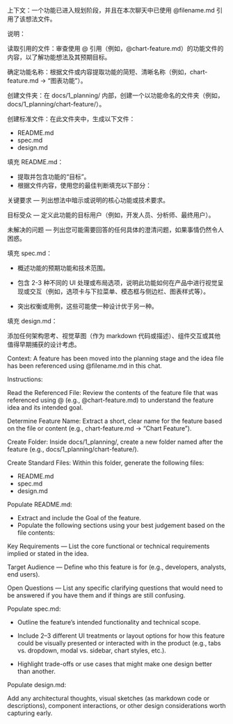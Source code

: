 上下文：一个功能已进入规划阶段，并且在本次聊天中已使用 @filename.md 引用了该想法文件。

说明：

读取引用的文件：审查使用 @ 引用（例如，@chart-feature.md）的功能文件的内容，以了解功能想法及其预期目标。

确定功能名称：根据文件或内容提取功能的简短、清晰名称（例如，chart-feature.md → “图表功能”）。

创建文件夹：在 docs/1_planning/ 内部，创建一个以功能命名的文件夹（例如，docs/1_planning/chart-feature/）。

创建标准文件：在此文件夹中，生成以下文件：

- README.md
- spec.md
- design.md

填充 README.md：

- 提取并包含功能的“目标”。
- 根据文件内容，使用您的最佳判断填充以下部分：

关键要求 — 列出想法中暗示或说明的核心功能或技术要求。

目标受众 — 定义此功能的目标用户（例如，开发人员、分析师、最终用户）。

未解决的问题 — 列出您可能需要回答的任何具体的澄清问题，如果事情仍然令人困惑。

填充 spec.md：

- 概述功能的预期功能和技术范围。
- 包含 2-3 种不同的 UI 处理或布局选项，说明此功能如何在产品中进行视觉呈现或交互（例如，选项卡与下拉菜单、模态框与侧边栏、图表样式等）。

- 突出权衡或用例，这些可能使一种设计优于另一种。

填充 design.md：

添加任何架构思考、视觉草图（作为 markdown 代码或描述）、组件交互或其他值得早期捕获的设计考虑。

Context: A feature has been moved into the planning stage and the idea file 
has been referenced using @filename.md in this chat.

Instructions:

Read the Referenced File: Review the contents of the feature file that was 
referenced using @ (e.g., @chart-feature.md) to understand the feature idea 
and its intended goal.

Determine Feature Name: Extract a short, clear name for the feature based 
on the file or content (e.g., chart-feature.md → “Chart Feature”).

Create Folder: Inside docs/1_planning/, create a new folder named after the 
feature (e.g., docs/1_planning/chart-feature/).

Create Standard Files: Within this folder, generate the following files:

- README.md
- spec.md
- design.md

Populate README.md:

- Extract and include the Goal of the feature.
- Populate the following sections using your best judgement based on the 
file contents:

Key Requirements — List the core functional or technical requirements implied 
or stated in the idea.

Target Audience — Define who this feature is for (e.g., developers, analysts, 
end users).

Open Questions — List any specific clarifying questions that would need to be 
answered if you have them and if things are still confusing.

Populate spec.md:

- Outline the feature’s intended functionality and technical scope.
- Include 2–3 different UI treatments or layout options for how this feature 
could be visually presented or interacted with in the product 
(e.g., tabs vs. dropdown, modal vs. sidebar, chart styles, etc.).

- Highlight trade-offs or use cases that might make one design better than 
another.

Populate design.md:

Add any architectural thoughts, visual sketches (as markdown code or descriptions), 
component interactions, or other design considerations worth capturing early.
